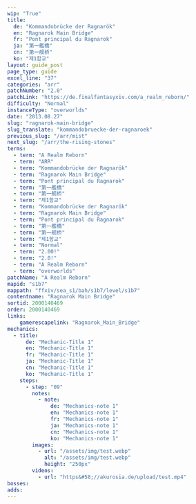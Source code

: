 ```yaml
---
wip: "True"
title:
  de: "Kommandobrücke der Ragnarök"
  en: "Ragnarok Main Bridge"
  fr: "Pont principal du Ragnarok"
  ja: "第一艦橋"
  cn: "第一舰桥"
  ko: "제1함교"
layout: guide_post
page_type: guide
excel_line: "37"
categories: "arr"
patchNumber: "2.0"
patchLink: "https://de.finalfantasyxiv.com/a_realm_reborn/"
difficulty: "Normal"
instanceType: "overworlds"
date: "2013.08.27"
slug: "ragnarok-main-bridge"
slug_translate: "kommandobruecke-der-ragnaroek"
previous_slug: "/arr/mist"
next_slug: "/arr/the-rising-stones"
terms:
  - term: "A Realm Reborn"
  - term: "ARR"
  - term: "Kommandobrücke der Ragnarök"
  - term: "Ragnarok Main Bridge"
  - term: "Pont principal du Ragnarok"
  - term: "第一艦橋"
  - term: "第一舰桥"
  - term: "제1함교"
  - term: "Kommandobrücke der Ragnarök"
  - term: "Ragnarok Main Bridge"
  - term: "Pont principal du Ragnarok"
  - term: "第一艦橋"
  - term: "第一舰桥"
  - term: "제1함교"
  - term: "Normal"
  - term: "2.00!"
  - term: "2.0!"
  - term: "A Realm Reborn"
  - term: "overworlds"
patchName: "A Realm Reborn"
mapid: "s1b7"
mappath: "ffxiv/sea_s1/bah/s1b7/level/s1b7"
contentname: "Ragnarok Main Bridge"
sortid: 2000140469
order: 2000140469
links:
    gamerescapelink: "Ragnarok_Main_Bridge"
mechanics:
  - title:
      de: "Mechanic-Title 1"
      en: "Mechanic-Title 1"
      fr: "Mechanic-Title 1"
      ja: "Mechanic-Title 1"
      cn: "Mechanic-Title 1"
      ko: "Mechanic-Title 1"
    steps:
      - step: "09"
        notes:
          - note:
              de: "Mechanics-note 1"
              en: "Mechanics-note 1"
              fr: "Mechanics-note 1"
              ja: "Mechanics-note 1"
              cn: "Mechanics-note 1"
              ko: "Mechanics-note 1"
        images:
          - url: "/assets/img/test.webp"
            alt: "/assets/img/test.webp"
            height: "250px"
        videos:
          - url: "https&#58;//akurosia.de/upload/test.mp4"
bosses:
adds:
---
```

